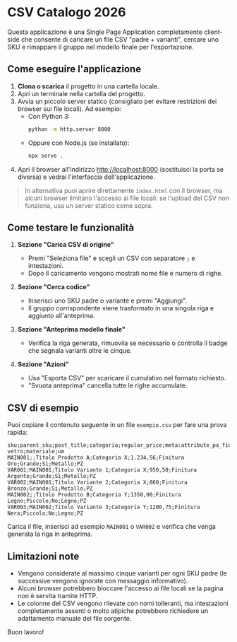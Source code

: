 # CSV Catalogo 2026

Questa applicazione è una Single Page Application completamente client-side che consente di caricare un file CSV "padre + varianti", cercare uno SKU e rimappare il gruppo nel modello finale per l'esportazione.

## Come eseguire l'applicazione

1. **Clona o scarica** il progetto in una cartella locale.
2. Apri un terminale nella cartella del progetto.
3. Avvia un piccolo server statico (consigliato per evitare restrizioni dei browser sui file locali). Ad esempio:
   - Con Python 3:
     ```bash
     python -m http.server 8000
     ```
   - Oppure con Node.js (se installato):
     ```bash
     npx serve .
     ```
4. Apri il browser all'indirizzo [http://localhost:8000](http://localhost:8000) (sostituisci la porta se diversa) e vedrai l'interfaccia dell'applicazione.

> In alternativa puoi aprire direttamente `index.html` con il browser, ma alcuni browser limitano l'accesso ai file locali: se l'upload del CSV non funziona, usa un server statico come sopra.

## Come testare le funzionalità

1. **Sezione "Carica CSV di origine"**
   - Premi "Seleziona file" e scegli un CSV con separatore `;` e intestazioni.
   - Dopo il caricamento vengono mostrati nome file e numero di righe.

2. **Sezione "Cerca codice"**
   - Inserisci uno SKU padre o variante e premi "Aggiungi".
   - Il gruppo corrispondente viene trasformato in una singola riga e aggiunto all'anteprima.

3. **Sezione "Anteprima modello finale"**
   - Verifica la riga generata, rimuovila se necessario o controlla il badge che segnala varianti oltre le cinque.

4. **Sezione "Azioni"**
   - Usa "Esporta CSV" per scaricare il cumulativo nel formato richiesto.
   - "Svuota anteprima" cancella tutte le righe accumulate.

## CSV di esempio

Puoi copiare il contenuto seguente in un file `esempio.csv` per fare una prova rapida:

```
sku;parent_sku;post_title;categoria;regular_price;meta:attribute_pa_finitura;dimensione;per vetro;materiale;um
MAIN001;;Titolo Prodotto A;Categoria X;1.234,56;Finitura Oro;Grande;Sì;Metallo;PZ
VAR001;MAIN001;Titolo Variante 1;Categoria X;950,50;Finitura Argento;Grande;Sì;Metallo;PZ
VAR002;MAIN001;Titolo Variante 2;Categoria X;860;Finitura Bronzo;Grande;Sì;Metallo;PZ
MAIN002;;Titolo Prodotto B;Categoria Y;1350,00;Finitura Legno;Piccolo;No;Legno;PZ
VAR003;MAIN002;Titolo Variante 3;Categoria Y;1200,75;Finitura Nera;Piccolo;No;Legno;PZ
```

Carica il file, inserisci ad esempio `MAIN001` o `VAR002` e verifica che venga generata la riga in anteprima.

## Limitazioni note

- Vengono considerate al massimo cinque varianti per ogni SKU padre (le successive vengono ignorate con messaggio informativo).
- Alcuni browser potrebbero bloccare l'accesso ai file locali se la pagina non è servita tramite HTTP.
- Le colonne del CSV vengono rilevate con nomi tolleranti, ma intestazioni completamente assenti o molto atipiche potrebbero richiedere un adattamento manuale del file sorgente.

Buon lavoro!
